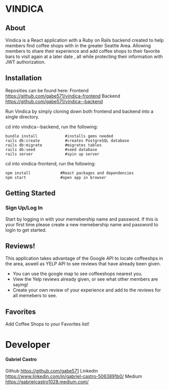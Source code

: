 # VINDICA


## About

Vindica is a React application with a Ruby on Rails backend created to help members find coffee shops with in the greater Seattle Area.  Allowing members to share their experience and add coffee shops to their favorite bars to visit again at a later date , all while protecting their information with JWT authorization.

## Installation

Reposities can be found here: 
Frontend
https://github.com/gabe571/vindica-frontend
Backend
https://github.com/gabe571/vindica--backend

Run Vindica by simply cloning down both frontend and backend into a single directory.

cd into vindica--backend, run the following:

```
bundle install            #installs gems needed
rails db:create           #creates PostgreSQL database
rails db:migrate          #migrates tables
rails db:seed             #seed database
rails server              #spin up server
```
cd into vindica-frontend, run the following:

```
npm install             #React packages and dependencies
npm start               #open app in browser
```

## Getting Started

### Sign Up/Log In

Start by logging in with your memebership name and password.  If this is your first time please create a new memebership name and password to login to get started.

## Reviews!

This application takes advantage of the Google API to locate coffeeshps in the area, aswell as YELP API to see reviews that have already been given.  

* You can use the google map to see coffeeshops nearest you.
* View the Yelp reviews already given, or see what other members are saying!
* Create your own review of your experience and add to the reviews for all memebers to see.

## Favorites

Add Coffee Shops to your Favorites list!

# Developer

#### Gabriel Castro
Github
https://github.com/gabe571
Linkedin
https://www.linkedin.com/in/gabriel-castro-5063891b0/
Medium
https://gabrielcastro1028.medium.com/
